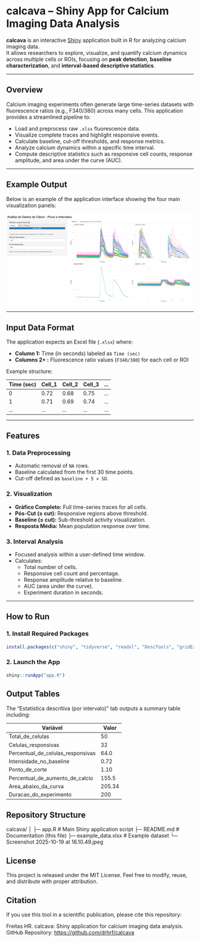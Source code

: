# calcava – Shiny App for Calcium Imaging Data Analysis

**calcava** is an interactive [Shiny](https://drhrf.shinyapps.io/SCCImag/) application built in R for analyzing calcium imaging data.  
It allows researchers to explore, visualize, and quantify calcium dynamics across multiple cells or ROIs, focusing on **peak detection**, **baseline characterization**, and **interval-based descriptive statistics**.

---

## Overview

Calcium imaging experiments often generate large time-series datasets with fluorescence ratios (e.g., F340/380) across many cells. This application provides a streamlined pipeline to:

- Load and preprocess raw `.xlsx` fluorescence data.
- Visualize complete traces and highlight responsive events.
- Calculate baseline, cut-off thresholds, and response metrics.
- Analyze calcium dynamics within a specific time interval.
- Compute descriptive statistics such as responsive cell counts, response amplitude, and area under the curve (AUC).

---

## Example Output

Below is an example of the application interface showing the four main visualization panels:

![Shiny App Screenshot](Screenshot.png)

---

## Input Data Format

The application expects an Excel file (`.xlsx`) where:

- **Column 1:** Time (in seconds) labeled as `Time (sec)`  
- **Columns 2+ :** Fluorescence ratio values (`F340/380`) for each cell or ROI

Example structure:

| Time (sec) | Cell_1 | Cell_2 | Cell_3 | ... |
|------------|--------|--------|--------|-----|
| 0          | 0.72   | 0.68   | 0.75   | ... |
| 1          | 0.71   | 0.69   | 0.74   | ... |
| ...        | ...    | ...    | ...    | ... |

---

## Features

### 1. Data Preprocessing
- Automatic removal of `NA` rows.
- Baseline calculated from the first 30 time points.
- Cut-off defined as `baseline + 5 × SD`.

### 2. Visualization
- **Gráfico Completo:** Full time-series traces for all cells.
- **Pós-Cut (≥ cut):** Responsive regions above threshold.
- **Baseline (≤ cut):** Sub-threshold activity visualization.
- **Resposta Média:** Mean population response over time.

### 3. Interval Analysis
- Focused analysis within a user-defined time window.
- Calculates:
  - Total number of cells.
  - Responsive cell count and percentage.
  - Response amplitude relative to baseline.
  - AUC (area under the curve).
  - Experiment duration in seconds.

---

## How to Run

### 1. Install Required Packages

```R
install.packages(c("shiny", "tidyverse", "readxl", "DescTools", "gridExtra"))
```

### 2. Launch the App

```R
shiny::runApp("app.R")
```

## Output Tables

The “Estatística descritiva (por intervalo)” tab outputs a summary table including:

| Variável                          | Valor |
|-----------------------------------|-------|
| Total_de_celulas                  | 50    |
| Celulas_responsivas               | 32    |
| Percentual_de_celulas_responsivas | 64.0  |
| Intensidade_no_baseline           | 0.72  |
| Ponto_de_corte                    | 1.10  |                           
| Percentual_de_aumento_de_calcio   | 155.5 |                   
| Area_abaixo_da_curva              | 205.34|                
| Duracao_do_experimento            | 200   |        

## Repository Structure

calcava/
│
├─ app.R              # Main Shiny application script
├─ README.md          # Documentation (this file)
├─ example_data.xlsx  # Example dataset
└─ Screenshot 2025-10-19 at 16.10.49.jpeg 

## License

This project is released under the MIT License.
Feel free to modify, reuse, and distribute with proper attribution.

## Citation

If you use this tool in a scientific publication, please cite this repository:

Freitas HR. calcava: Shiny application for calcium imaging data analysis. GitHub Repository: https://github.com/drhrf/calcava


